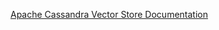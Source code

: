[Apache Cassandra Vector Store Documentation](https://docs.spring.io/spring-ai/reference/api/vectordbs/apache-cassandra.html)